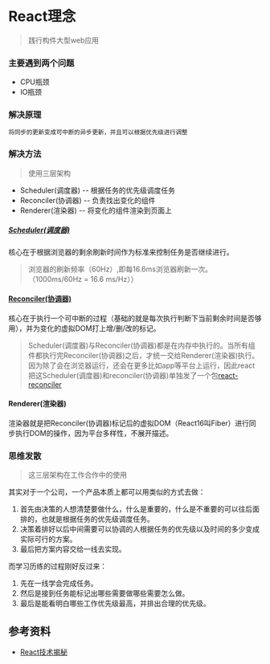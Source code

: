 # React理念
> 践行构件大型web应用

### 主要遇到两个问题
- CPU瓶颈
- IO瓶颈

### 解决原理
```md
将同步的更新变成可中断的异步更新，并且可以根据优先级进行调整
```

### 解决方法
> 使用三层架构

- Scheduler(调度器) -- 根据任务的优先级调度任务
- Reconciler(协调器) -- 负责找出变化的组件
- Renderer(渲染器) -- 将变化的组件渲染到页面上

##### [Scheduler(调度器)](https://github.com/facebook/react/blob/1fb18e22ae66fdb1dc127347e169e73948778e5a/packages/scheduler/README.md)


核心在于根据浏览器的剩余刷新时间作为标准来控制任务是否继续进行。  


> 浏览器的刷新频率（60Hz）,即每16.6ms浏览器刷新一次。（1000ms/60Hz = 16.6 ms/Hz））

#### [Reconciler(协调器)](https://github.com/facebook/react/tree/1fb18e22ae66fdb1dc127347e169e73948778e5a/packages/react-reconciler)

核心在于执行一个可中断的过程（基础的就是每次执行判断下当前剩余时间是否够用），并为变化的虚拟DOM打上增/删/改的标记。

> Scheduler(调度器)与Reconciler(协调器)都是在内存中执行的。当所有组件都执行完Reconciler(协调器)之后，才统一交给Renderer(渲染器)执行。
> 因为除了会在浏览器运行，还会在更多比如app等平台上运行，因此react把这Scheduler(调度器)和reconciler(协调器)单独发了一个包[react-reconciler](https://www.npmjs.com/package/react-reconciler)

#### Renderer(渲染器)

渲染器就是把Reconciler(协调器)标记后的虚拟DOM（React16叫Fiber）进行同步执行DOM的操作，因为平台多样性，不展开描述。

### 思维发散
> 这三层架构在工作合作中的使用

其实对于一个公司，一个产品本质上都可以用类似的方式去做：
1. 首先由决策的人想清楚要做什么，什么是重要的，什么是不重要的可以往后面排的，也就是根据任务的优先级调度任务。
2. 决策着排好以后中间需要可以协调的人根据任务的优先级以及时间的多少变成实际可行的方案。
3. 最后把方案内容交给一线去实现。

而学习历练的过程刚好反过来：
1. 先在一线学会完成任务。
2. 然后是接到任务能标记出哪些需要做哪些需要怎么做。
3. 最后是能看明白哪些工作优先级最高，并排出合理的优先级。



## 参考资料
- [React技术揭秘](https://react.iamkasong.com/)